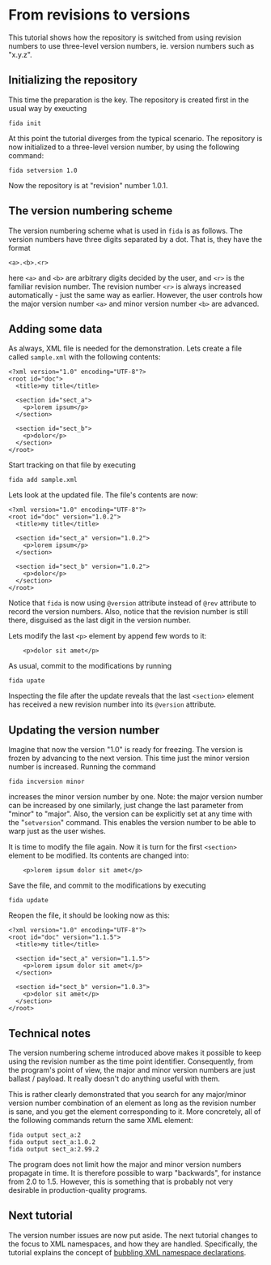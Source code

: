 # From revisions to versions #

This tutorial shows how the repository is switched from using
revision numbers to use three-level version numbers, ie. version
numbers such as "x.y.z".

## Initializing the repository ##

This time the preparation is the key. The repository is created
first in the usual way by exeucting
```
fida init
```

At this point the tutorial diverges from the typical scenario.
The repository is now initialized to a three-level version number,
by using the following command:
```
fida setversion 1.0
```

Now the repository is at "revision" number 1.0.1.

## The version numbering scheme ##

The version numbering scheme what is used in `fida` is as follows.
The version numbers have three digits separated by a dot. That is,
they have the format
```
<a>.<b>.<r>
```

here `<a>` and `<b>` are arbitrary digits decided by the user,
and `<r>` is the familiar revision number. The revision number `<r>`
is always increased automatically - just the same way as earlier.
However, the user controls how the major version number `<a>` and
minor version number `<b>` are advanced.

## Adding some data ##

As always, XML file is needed for the demonstration. Lets create
a file called `sample.xml` with the following contents:
```
<?xml version="1.0" encoding="UTF-8"?>
<root id="doc">
  <title>my title</title>
    
  <section id="sect_a">
    <p>lorem ipsum</p>
  </section>

  <section id="sect_b">
    <p>dolor</p>
  </section>
</root>
```

Start tracking on that file by executing
```
fida add sample.xml
```

Lets look at the updated file. The file's contents are now:
```
<?xml version="1.0" encoding="UTF-8"?>
<root id="doc" version="1.0.2">
  <title>my title</title>
    
  <section id="sect_a" version="1.0.2">
    <p>lorem ipsum</p>
  </section>

  <section id="sect_b" version="1.0.2">
    <p>dolor</p>
  </section>
</root>
```

Notice that `fida` is now using `@version` attribute instead of `@rev`
attribute to record the version numbers. Also, notice that the revision
number is still there, disguised as the last digit in the version number.

Lets modify the last `<p>` element by append few words to it:
```
    <p>dolor sit amet</p>
```

As usual, commit to the modifications by running
```
fida upate
```

Inspecting the file after the update reveals that the last `<section>`
element has received a new revision number into its `@version` attribute.

## Updating the version number ##

Imagine that now the version "1.0" is ready for freezing. The version
is frozen by advancing to the next version. This time just the minor
version number is increased. Running the command
```
fida incversion minor
```

increases the minor version number by one. Note: the major version number
can be increased by one similarly, just change the last parameter from
"minor" to "major". Also, the version can be explicitly set at any time
with the "`setversion`" command. This enables the version number to
be able to warp just as the user wishes.

It is time to modify the file again. Now it is turn for the first
`<section>` element to be modified. Its contents are changed into:
```
    <p>lorem ipsum dolor sit amet</p>
```

Save the file, and commit to the modifications by executing
```
fida update
```

Reopen the file, it should be looking now as this:
```
<?xml version="1.0" encoding="UTF-8"?>
<root id="doc" version="1.1.5">
  <title>my title</title>
    
  <section id="sect_a" version="1.1.5">
    <p>lorem ipsum dolor sit amet</p>
  </section>

  <section id="sect_b" version="1.0.3">
    <p>dolor sit amet</p>
  </section>
</root>
```

## Technical notes ##

The version numbering scheme introduced above makes it possible to
keep using the revision number as the time point identifier. Consequently,
from the program's point of view, the major and minor version numbers
are just ballast / payload. It really doesn't do anything useful with
them.

This is rather clearly demonstrated that you search for any major/minor
version number combination of an element as long as the revision number
is sane, and you get the element corresponding to it. More concretely,
all of the following commands return the same XML element:

```
fida output sect_a:2
fida output sect_a:1.0.2
fida output sect_a:2.99.2
```

The program does not limit how the major and minor version numbers
propagate in time. It is therefore possible to warp "backwards", for
instance from 2.0 to 1.5. However, this is something that is probably
not very desirable in production-quality programs.

## Next tutorial ##

The version number issues are now put aside. The next tutorial changes to the focus to XML namespaces, and how they are handled. Specifically, the tutorial explains the concept of [bubbling XML namespace declarations](NamespaceBubblingTutorial.md).

